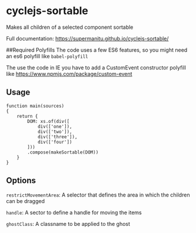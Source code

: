 # cyclejs-sortable
Makes all children of a selected component sortable

Full documentation: https://supermanitu.github.io/cyclejs-sortable/

##Required Polyfills
The code uses a few ES6 features, so you might need an es6 polyfill like `babel-polyfill`

The use the code in IE you have to add a CustomEvent constructor polyfill like https://www.npmjs.com/package/custom-event

## Usage

```
function main(sources)
{
    return {
        DOM: xs.of(div([
            div(['one']),
            div(['two']),
            div(['three']),
            div(['four'])
        ]))
        .compose(makeSortable(DOM))
    }
}
```

## Options

`restrictMovementArea`: A selector that defines the area in which the children can be dragged

`handle`: A sector to define a handle for moving the items

`ghostClass`: A classname to be applied to the ghost
